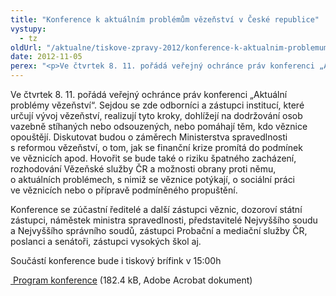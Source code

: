 ```yaml
---
title: "Konference k aktuálním problémům vězeňství v České republice"
vystupy:
  - tz
oldUrl: "/aktualne/tiskove-zpravy-2012/konference-k-aktualnim-problemum-vezenstvi-v-ceske-republice"
date: 2012-11-05
perex: "<p>Ve čtvrtek 8. 11. pořádá veřejný ochránce práv konferenci „Aktuální problémy vězeňství“. Účastníci budou diskutovat o záměrech Ministerstva spravedlnosti s reformou vězeňství, o tom, jak se finanční krize promítá do podmínek ve věznicích, s jakými problémy se věznice momentálně potýkají apod.</p>"
---
```


<!-- imported from the old website -->

<p>Ve čtvrtek 8. 11. pořádá veřejný ochránce práv konferenci „Aktuální problémy vězeňství“. Sejdou se zde odborníci a zástupci institucí, které určují vývoj vězeňství, realizují tyto kroky, dohlížejí na dodržování osob vazebně stíhaných nebo odsouzených, nebo pomáhají těm, kdo věznice opouštějí. Diskutovat budou o záměrech Ministerstva spravedlnosti s reformou vězeňství, o tom, jak se finanční krize promítá do podmínek ve věznicích apod. Hovořit se bude také o riziku špatného zacházení, rozhodování Vězeňské služby ČR a možnosti obrany proti němu, o aktuálních problémech, s nimiž se věznice potýkají, o sociální práci ve věznicích nebo o přípravě podmíněného propuštění.</p><p>Konference se zúčastní ředitelé a další zástupci věznic, dozoroví státní zástupci, náměstek ministra spravedlnosti, představitelé Nejvyššího soudu a Nejvyššího správního soudů, zástupci Probační a mediační služby ČR, poslanci a senátoři, zástupci vysokých škol aj.</p><p>Součástí konference bude i tiskový brífink v 15:00h</p><p><a title="Otevření do nového okna" href="/uploads-import/Konference/Konference_2012/Vezenstvi-program.pdf" target="_blank"> Program konference</a> (182.4 kB, Adobe Acrobat dokument)</p>
